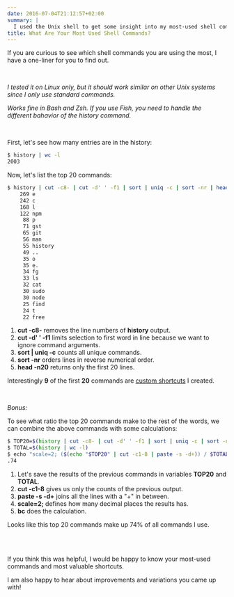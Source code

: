 ```yaml
---
date: 2016-07-04T21:12:57+02:00
summary: |
  I used the Unix shell to get some insight into my most-used shell commands.
title: What Are Your Most Used Shell Commands?
---
```


If you are curious to see which shell commands you are using the most,
I have a one-liner for you to find out.

<br>

*I tested it on Linux only, but it should work similar on other Unix systems since I only use standard commands.*

*Works fine in Bash and Zsh. If you use Fish, you need to handle the different bahavior of the history command.*

<br>

First, let's see how many entries are in the history:

``` sh
$ history | wc -l
2003
```

Now, let's list the top 20 commands:

``` sh
$ history | cut -c8- | cut -d' ' -f1 | sort | uniq -c | sort -nr | head -n20
    269 e
    242 c
    168 l
    122 npm
     88 p
     71 gst
     65 git
     56 man
     55 history
     49 ..
     35 o
     35 e.
     34 fg
     33 ls
     32 cat
     30 sudo
     30 node
     25 find
     24 t
     22 free
```

1. **cut -c8-** removes the line numbers of **history** output.
2. **cut -d' ' -f1** limits selection to first word in line because we want to ignore command arguments.
3. **sort | uniq -c**  counts all unique commands.
4. **sort -nr** orders lines in reverse numerical order.
5. **head -n20** returns only the first 20 lines.


Interestingly **9** of the first **20** commands are [custom shortcuts](https://github.com/jorinvo/dotfiles/blob/master/aliases) I created.

<br>

*Bonus:*

To see what ratio the top 20 commands make to the rest of the words, we can combine the above commands with some calculations:

``` sh
$ TOP20=$(history | cut -c8- | cut -d' ' -f1 | sort | uniq -c | sort -nr | head -n20)
$ TOTAL=$(history | wc -l)
$ echo "scale=2; ($(echo "$TOP20" | cut -c1-8 | paste -s -d+)) / $TOTAL" | bc
.74
```

1. Let's save the results of the previous commands in variables **TOP20** and **TOTAL**.
2. **cut -c1-8** gives us only the counts of the previous output.
3. **paste -s -d+** joins all the lines with a "+" in between.
4. **scale=2;** defines how many decimal places the results has.
5. **bc** does the calculation.

Looks like this top 20 commands make up 74% of all commands I use.

<br>
<br>

If you think this was helpful, I would be happy to know your most-used commands and most valuable shortcuts.

I am also happy to hear about improvements and variations you came up with!

